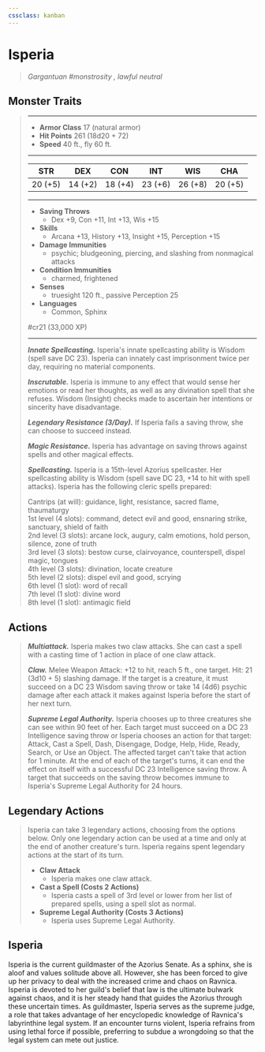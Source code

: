 ```yaml
---
cssclass: kanban
---
```


# Isperia
>*Gargantuan #monstrosity , lawful neutral*
## Monster Traits
>___
>- **Armor Class** 17 (natural armor)
>- **Hit Points** 261 (18d20 + 72)
>- **Speed** 40 ft., fly 60 ft.
>___
>|STR|DEX|CON|INT|WIS|CHA|
>|:---:|:---:|:---:|:---:|:---:|:---:|
>|20 (+5)|14 (+2)|18 (+4)|23 (+6)|26 (+8)|20 (+5)|
>___
>- **Saving Throws**
>	 - Dex +9, Con +11, Int +13, Wis +15
>- **Skills**
>	 - Arcana +13, History +13, Insight +15, Perception +15
>- **Damage Immunities**
>	 - psychic; bludgeoning, piercing, and slashing from nonmagical attacks
>- **Condition Immunities**
>	 - charmed, frightened
>- **Senses**
>	 - truesight 120 ft., passive Perception 25
>- **Languages**
>	 - Common, Sphinx
>
> #cr21 (33,000 XP)
>___
>***Innate Spellcasting.*** Isperia's innate spellcasting ability is Wisdom (spell save DC 23). Isperia can innately cast imprisonment twice per day, requiring no material components.  
>
>***Inscrutable.*** Isperia is immune to any effect that would sense her emotions or read her thoughts, as well as any divination spell that she refuses. Wisdom (Insight) checks made to ascertain her intentions or sincerity have disadvantage.  
>
>***Legendary Resistance (3/Day).*** If Isperia fails a saving throw, she can choose to succeed instead.  
>
>***Magic Resistance.*** Isperia has advantage on saving throws against spells and other magical effects.  
>
>***Spellcasting.*** Isperia is a 15th-level Azorius spellcaster. Her spellcasting ability is Wisdom (spell save DC 23, +14 to hit with spell attacks). Isperia has the following cleric spells prepared:  
>
>Cantrips (at will): guidance, light, resistance, sacred flame, thaumaturgy  
>1st level (4 slots): command, detect evil and good, ensnaring strike, sanctuary, shield of faith  
>2nd level (3 slots): arcane lock, augury, calm emotions, hold person, silence, zone of truth  
>3rd level (3 slots): bestow curse, clairvoyance, counterspell, dispel magic, tongues  
>4th level (3 slots): divination, locate creature  
>5th level (2 slots): dispel evil and good, scrying  
>6th level (1 slot): word of recall  
>7th level (1 slot): divine word  
>8th level (1 slot): antimagic field  
>
## Actions
>***Multiattack.*** Isperia makes two claw attacks. She can cast a spell with a casting time of 1 action in place of one claw attack.  
>
>***Claw.*** Melee Weapon Attack: +12 to hit, reach 5 ft., one target. Hit: 21 (3d10 + 5) slashing damage. If the target is a creature, it must succeed on a DC 23 Wisdom saving throw or take 14 (4d6) psychic damage after each attack it makes against Isperia before the start of her next turn.  
>
>***Supreme Legal Authority.*** Isperia chooses up to three creatures she can see within 90 feet of her. Each target must succeed on a DC 23 Intelligence saving throw or Isperia chooses an action for that target: Attack, Cast a Spell, Dash, Disengage, Dodge, Help, Hide, Ready, Search, or Use an Object. The affected target can't take that action for 1 minute. At the end of each of the target's turns, it can end the effect on itself with a successful DC 23 Intelligence saving throw. A target that succeeds on the saving throw becomes immune to Isperia's Supreme Legal Authority for 24 hours.  
>
## Legendary Actions
>Isperia can take 3 legendary actions, choosing from the options below. Only one legendary action can be used at a time and only at the end of another creature's turn. Isperia regains spent legendary actions at the start of its turn.
>
>- **Claw Attack**
>	- Isperia makes one claw attack.
>- **Cast a Spell (Costs 2 Actions)**
>	- Isperia casts a spell of 3rd level or lower from her list of prepared spells, using a spell slot as normal.
>- **Supreme Legal Authority (Costs 3 Actions)**
>	- Isperia uses Supreme Legal Authority.
## Isperia
Isperia is the current guildmaster of the Azorius Senate. As a sphinx, she is aloof and values solitude above all. However, she has been forced to give up her privacy to deal with the increased crime and chaos on Ravnica.
Isperia is devoted to her guild's belief that law is the ultimate bulwark against chaos, and it is her steady hand that guides the Azorius through these uncertain times. As guildmaster, Isperia serves as the supreme judge, a role that takes advantage of her encyclopedic knowledge of Ravnica's labyrinthine legal system.
If an encounter turns violent, Isperia refrains from using lethal force if possible, preferring to subdue a wrongdoing so that the legal system can mete out justice.